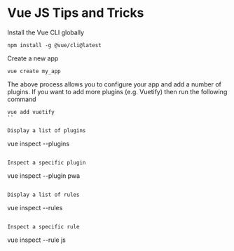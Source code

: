 # Vue JS Tips and Tricks

Install the Vue CLI globally

```
npm install -g @vue/cli@latest
```

Create a new app

```
vue create my_app
```

The above process allows you to configure your app and add a number of plugins. If you want to add more plugins (e.g. Vuetify) then run the following command

```
vue add vuetify
``

Display a list of plugins

```
vue inspect --plugins
```

Inspect a specific plugin

```
vue inspect --plugin pwa
```

Display a list of rules

```
vue inspect --rules
```

Inspect a specific rule

```
vue inspect --rule js
```